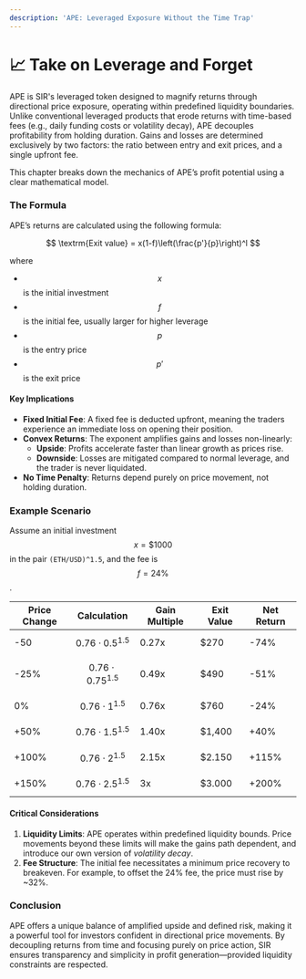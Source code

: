 ```yaml
---
description: 'APE: Leveraged Exposure Without the Time Trap'
---
```


# 📈 Take on Leverage and Forget

APE is SIR's leveraged token designed to magnify returns through directional price exposure, operating within predefined liquidity boundaries. Unlike conventional leveraged products that erode returns with time-based fees (e.g., daily funding costs or volatility decay), APE decouples profitability from holding duration. Gains and losses are determined exclusively by two factors: the ratio between entry and exit prices, and a single upfront fee.

This chapter breaks down the mechanics of APE’s profit potential using a clear mathematical model.

### **The Formula**

APE’s returns are calculated using the following formula:

$$
\textrm{Exit value} = x(1-f)\left(\frac{p'}{p}\right)^l
$$

where&#x20;

* $$x$$ is the initial investment
* $$f$$ is the initial fee, usually larger for higher leverage
* $$p$$ is the entry price
* $$p'$$ is the exit price

#### Key Implications

* **Fixed Initial Fee**: A fixed fee is deducted upfront, meaning the traders experience an immediate loss on opening their position.
* **Convex Returns**: The exponent  amplifies gains and losses non-linearly:
  * **Upside**: Profits accelerate faster than linear growth as prices rise.
  * **Downside**: Losses are mitigated compared to normal leverage, and the trader is never liquidated.
* **No Time Penalty**: Returns depend purely on price movement, not holding duration.

### Example Scenario

Assume an initial investment $$x=\$1000$$ in the pair `(ETH/USD)^1.5`, and the fee is $$f=24\%$$.

| Price Change	 | Calculation             | Gain Multiple | Exit Value | Net Return |
| ------------- | ----------------------- | ------------- | ---------- | ---------- |
| -50           | $$0.76\cdot0.5^{1.5}$$  | 0.27x         | $270       | -74%       |
| -25%          | $$0.76\cdot0.75^{1.5}$$ | 0.49x         | $490       | -51%       |
| 0%            | $$0.76\cdot1^{1.5}$$    | 0.76x         | $760       | -24%       |
| +50%          | $$0.76\cdot1.5^{1.5}$$  | 1.40x         | $1,400     | +40%       |
| +100%         | $$0.76\cdot2^{1.5}$$    | 2.15x         | $2.150     | +115%      |
| +150%         | $$0.76\cdot2.5^{1.5}$$  | 3x            | $3.000     | +200%      |

#### **Critical Considerations**

1. **Liquidity Limits**: APE operates within predefined liquidity bounds. Price movements beyond these limits will make the gains path dependent, and introduce our own version of _volatility decay_.
2. **Fee Structure**: The initial fee necessitates a minimum price recovery to breakeven. For example, to offset the 24% fee, the price must rise by \~32%.

### **Conclusion**

APE offers a unique balance of amplified upside and defined risk, making it a powerful tool for investors confident in directional price movements. By decoupling returns from time and focusing purely on price action, SIR ensures transparency and simplicity in profit generation—provided liquidity constraints are respected.

